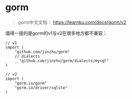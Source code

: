 # gorm
> gorm中文文档： https://learnku.com/docs/gorm/v2

值得一提的是gorm的v1与v2在很多地方都不兼容：
```
// v1
import ( 
    "github.com/jinzhu/gorm"    
    // dialects
    _ "github.com/jinzhu/gorm/dialects/mysql"
)

// v2
import (
    "gorm.io/gorm"
    "gorm.io/driver/sqlite"
)
```

